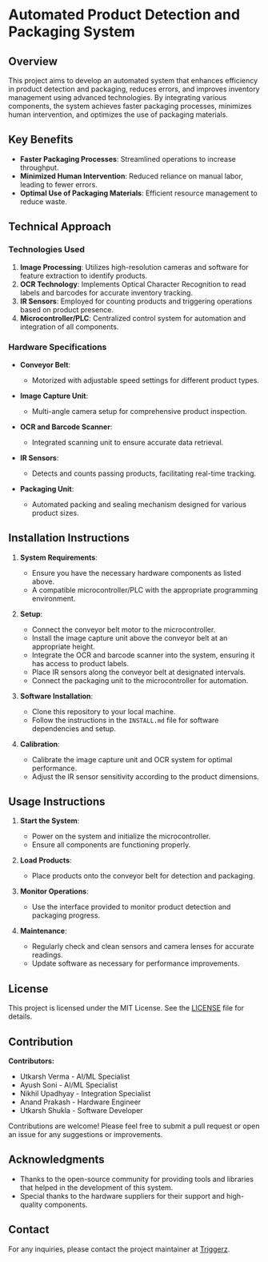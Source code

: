 # Automated Product Detection and Packaging System

## Overview

This project aims to develop an automated system that enhances efficiency in product detection and packaging, reduces errors, and improves inventory management using advanced technologies. By integrating various components, the system achieves faster packaging processes, minimizes human intervention, and optimizes the use of packaging materials.

## Key Benefits

- **Faster Packaging Processes**: Streamlined operations to increase throughput.
- **Minimized Human Intervention**: Reduced reliance on manual labor, leading to fewer errors.
- **Optimal Use of Packaging Materials**: Efficient resource management to reduce waste.

## Technical Approach

### Technologies Used

1. **Image Processing**: Utilizes high-resolution cameras and software for feature extraction to identify products.
2. **OCR Technology**: Implements Optical Character Recognition to read labels and barcodes for accurate inventory tracking.
3. **IR Sensors**: Employed for counting products and triggering operations based on product presence.
4. **Microcontroller/PLC**: Centralized control system for automation and integration of all components.

### Hardware Specifications

- **Conveyor Belt**: 
  - Motorized with adjustable speed settings for different product types.
  
- **Image Capture Unit**: 
  - Multi-angle camera setup for comprehensive product inspection.
  
- **OCR and Barcode Scanner**: 
  - Integrated scanning unit to ensure accurate data retrieval.
  
- **IR Sensors**: 
  - Detects and counts passing products, facilitating real-time tracking.
  
- **Packaging Unit**: 
  - Automated packing and sealing mechanism designed for various product sizes.

## Installation Instructions

1. **System Requirements**:
   - Ensure you have the necessary hardware components as listed above.
   - A compatible microcontroller/PLC with the appropriate programming environment.

2. **Setup**:
   - Connect the conveyor belt motor to the microcontroller.
   - Install the image capture unit above the conveyor belt at an appropriate height.
   - Integrate the OCR and barcode scanner into the system, ensuring it has access to product labels.
   - Place IR sensors along the conveyor belt at designated intervals.
   - Connect the packaging unit to the microcontroller for automation.

3. **Software Installation**:
   - Clone this repository to your local machine.
   - Follow the instructions in the `INSTALL.md` file for software dependencies and setup.

4. **Calibration**:
   - Calibrate the image capture unit and OCR system for optimal performance.
   - Adjust the IR sensor sensitivity according to the product dimensions.

## Usage Instructions

1. **Start the System**:
   - Power on the system and initialize the microcontroller.
   - Ensure all components are functioning properly.

2. **Load Products**:
   - Place products onto the conveyor belt for detection and packaging.

3. **Monitor Operations**:
   - Use the interface provided to monitor product detection and packaging progress.

4. **Maintenance**:
   - Regularly check and clean sensors and camera lenses for accurate readings.
   - Update software as necessary for performance improvements.

## License

This project is licensed under the MIT License. See the [LICENSE](LICENSE) file for details.

## Contribution

**Contributors:**
- Utkarsh Verma - AI/ML Specialist
- Ayush Soni - AI/ML Specialist
- Nikhil Upadhyay - Integration Specialist
- Anand Prakash - Hardware Engineer
- Utkarsh Shukla - Software Developer

Contributions are welcome! Please feel free to submit a pull request or open an issue for any suggestions or improvements.


## Acknowledgments

- Thanks to the open-source community for providing tools and libraries that helped in the development of this system.
- Special thanks to the hardware suppliers for their support and high-quality components. 

## Contact

For any inquiries, please contact the project maintainer at [Triggerz](triggerz3124@gmail.com).

